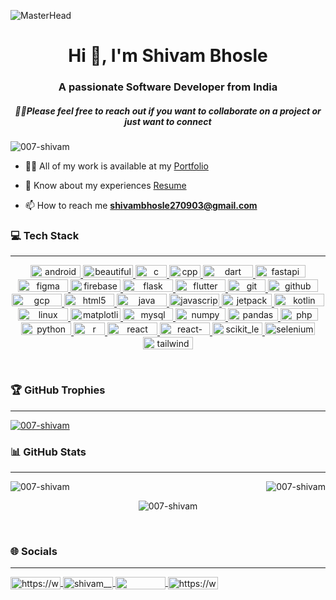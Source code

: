 ![MasterHead](https://1.bp.blogspot.com/-7A4WynwLsMw/XbBpCXG8fHI/AAAAAAAAMt4/uOa1bpLskYgrwGbllhSu2SDj_Mig8SXJQCLcBGAsYHQ/s1600/2000_600px.gif)
<h1 align="center">Hi 👋, I'm Shivam Bhosle</h1>
<h3 align="center">A passionate Software Developer from India</h3>
<h5 align="center">🤝🏻Please feel free to reach out if you want to collaborate on a project or just want to connect</h5>

<p align="left"> 
    <img src="https://komarev.com/ghpvc/?username=007-shivam&label=Profile%20views&color=0e75b6&style=flat" alt="007-shivam" /> 
</p>

- 👨‍💻 All of my work is available at my [Portfolio](https://shivambhosle.vercel.app/)

- 📄 Know about my experiences [Resume](https://www.dropbox.com/scl/fi/wabot0mj8m5uhrjc6r2k7/Shivam-Bhosle-Resume.pdf?rlkey=a9q2n89tcs5q8fv8k2sg4sljs&dl=0)

- 📫 How to reach me **shivambhosle270903@gmail.com**

<h3 align="left">💻 Tech Stack</h3><hr>
<p align="center"> 
    <a href="https://developer.android.com" target="_blank" rel="noreferrer"> 
        <img src="https://img.shields.io/badge/android-%3DDC84C.svg?style=plastic&logo=android&logoColor=white" alt="android" width="80" height="20"/> 
    </a>
   <a href="https://beautiful-soup-4.readthedocs.io/en/latest/" target="_blank" rel="noreferrer"> 
        <img src="https://img.shields.io/badge/beautiful%20soup-%23ffffff.svg?style=plastic&logo=beautifulsoup&logoColor=white" alt="beautifulsoup" width="80" height="20"/> 
    </a>
    <a href="https://www.cprogramming.com/" target="_blank" rel="noreferrer"> 
        <img src="https://img.shields.io/badge/c-%2300599C.svg?style=plastic&logo=c&logoColor=white" alt="c" width="50" height="20"/> 
    </a>
   <a href="https://cplusplus.com/" target="_blank" rel="noreferrer"> 
        <img src="https://img.shields.io/badge/c++-%2300599C.svg?style=plastic&logo=c%2B%2B&logoColor=white" alt="cpp" width="50" height="20"/> 
    </a>
    <a href="https://dart.dev" target="_blank" rel="noreferrer"> 
        <img src="https://img.shields.io/badge/dart-%230175C2.svg?style=plastic&logo=dart&logoColor=white" alt="dart" width="80" height="20"/> 
    </a>
   <a href="https://fastapi.tiangolo.com/" target="_blank" rel="noreferrer"> 
        <img src="https://img.shields.io/badge/FastAPI-005571?style=plastic&logo=fastapi" alt="fastapi" width="80" height="20"/> 
    </a>
    <a href="https://www.figma.com/" target="_blank" rel="noreferrer"> 
        <img src="https://img.shields.io/badge/figma-%23F24E1E.svg?style=plastic&logo=figma&logoColor=white" alt="figma" width="80" height="20"/> 
    </a>
    <a href="https://www.firebase.com/" target="_blank" rel="noreferrer"> 
        <img src="https://img.shields.io/badge/firebase-%23039BE5.svg?style=plastic&logo=firebase" alt="firebase" width="80" height="20"/> 
    </a> 
    <a href="https://flask.palletsprojects.com/" target="_blank" rel="noreferrer"> 
        <img src="https://img.shields.io/badge/flask-%23000.svg?style=plastic&logo=flask&logoColor=white" alt="flask" width="80" height="20"/> 
    </a> 
    <a href="https://flutter.dev" target="_blank" rel="noreferrer"> 
        <img src="https://img.shields.io/badge/Flutter-%2302569B.svg?style=plastic&logo=Flutter&logoColor=white" alt="flutter" width="80" height="20"/> 
    </a>
    <a href="https://git-scm.com/" target="_blank" rel="noreferrer"> 
        <img src="https://img.shields.io/badge/git-ff0000?style=plastic&logo=git&logoColor=white" alt="git" width="60" height="20"/> 
    </a>
    <a href="https://docs.github.com/" target="_blank" rel="noreferrer"> 
        <img src="https://img.shields.io/badge/github-121013?style=plastic&logo=github&logoColor=white" alt="github" width="80" height="20"/> 
    </a>
    <a href="https://www.cloudskillsboost.google/public_profiles/23454fc6-c786-4c24-bd69-24ffd7f1f623" target="_blank" rel="noreferrer"> 
        <img src="https://img.shields.io/badge/GoogleCloud-%234285F4.svg?style=plastic&logo=google-cloud&logoColor=white" alt="gcp" width="80" height="20"/> 
    </a> 
    <a href="https://www.w3.org/html/" target="_blank" rel="noreferrer"> 
        <img src="https://img.shields.io/badge/html5-%23E34F26.svg?style=plastic&logo=html5&logoColor=white" alt="html5" width="80" height="20"/> 
    </a> 
    <a href="https://www.java.com" target="_blank" rel="noreferrer"> 
        <img src="https://img.shields.io/badge/java-%23ED8B00.svg?style=plastic&logo=openjdk&logoColor=white" alt="java" width="80" height="20"/> 
    </a> 
    <a href="https://developer.mozilla.org/en-US/docs/Web/JavaScript" target="_blank" rel="noreferrer"> 
        <img src="https://img.shields.io/badge/javascript-%23323330.svg?style=plastic&logo=javascript&logoColor=%23F7DF1E" alt="javascript" width="80" height="20"/> 
    </a>
    <a href="https://developer.android.com/jetpack/compose" target="_blank" rel="noreferrer"> 
        <img src="https://img.shields.io/badge/jetpack%20compose-%3DDC84C.svg?style=plastic&logo=kotlin&logoColor=white" alt="jetpack compose" width="80" height="20"/> 
    </a> 
    <a href="https://kotlinlang.org" target="_blank" rel="noreferrer"> 
        <img src="https://img.shields.io/badge/kotlin-%237F52FF.svg?style=plastic&logo=kotlin&logoColor=white" alt="kotlin" width="80" height="20"/> 
    </a> 
    <a href="https://www.linux.org/" target="_blank" rel="noreferrer"> 
        <img src="https://img.shields.io/badge/linux-%23e24d0e.svg?style=plastic&logo=linux&logoColor=white" alt="linux" width="80" height="20"/> 
    </a>
    <a href="https://matplotlib.org/" target="_blank" rel="noreferrer"> 
        <img src="https://img.shields.io/badge/matplotlib-%23ffffff.svg?style=plastic&logo=Matplotlib&logoColor=black" alt="matplotlib" width="80" height="20"/> 
    </a> 
    <a href="https://www.mysql.com/" target="_blank" rel="noreferrer"> 
        <img src="https://img.shields.io/badge/mysql-%2300758f.svg?style=plastic&logo=mysql&logoColor=black" alt="mysql" width="80" height="20"/> 
    </a>
    <a href="https://numpy.org/" target="_blank" rel="noreferrer"> 
        <img src="https://img.shields.io/badge/numpy-%23013243.svg?style=plastic&logo=numpy&logoColor=white" alt="numpy" width="80" height="20"/> 
    </a> 
    <a href="https://pandas.pydata.org/" target="_blank" rel="noreferrer"> 
        <img src="https://img.shields.io/badge/pandas-%23150458.svg?style=plastic&logo=pandas&logoColor=white" alt="pandas" width="80" height="20"/> 
    </a> 
    <a href="https://www.php.net" target="_blank" rel="noreferrer"> 
        <img src="https://img.shields.io/badge/php-%23777BB4.svg?style=plastic&logo=php&logoColor=white" alt="php" width="60" height="20"/> 
    </a> 
    <a href="https://www.python.org" target="_blank" rel="noreferrer"> 
        <img src="https://img.shields.io/badge/python-3670A0?style=plastic&logo=python&logoColor=ffdd54" alt="python" width="80" height="20"/> 
    </a>
    <a href="https://www.r-project.org/about.html" target="_blank" rel="noreferrer"> 
        <img src="https://img.shields.io/badge/r-%23276DC3.svg?style=plastic&logo=r&logoColor=white" alt="r" width="50" height="20"/> 
    </a> 
    <a href="https://reactjs.org/" target="_blank" rel="noreferrer"> 
        <img src="https://img.shields.io/badge/react-%2320232a.svg?style=plastic&logo=react&logoColor=%2361DAFB" alt="react" width="80" height="20"/> 
    </a>
    <a href="https://reactnative.dev/" target="_blank" rel="noreferrer"> 
        <img src="https://img.shields.io/badge/react_native-%2320232a.svg?style=plastic&logo=react&logoColor=%2361DAFB" alt="react-native" width="80" height="20"/> 
    </a> 
    <a href="https://scikit-learn.org/" target="_blank" rel="noreferrer"> 
        <img src="https://img.shields.io/badge/scikit--learn-%23F7931E.svg?style=plastic&logo=scikit-learn&logoColor=white" alt="scikit_learn" width="80" height="20"/> 
    </a> 
    <a href="https://www.selenium.dev/" target="_blank" rel="noreferrer"> 
        <img src="https://img.shields.io/badge/selenium-%2300b400.svg?style=plastic&logo=selenium&logoColor=white" alt="selenium" width="80" height="20"/> 
    </a> 
    <a href="https://tailwindcss.com/" target="_blank" rel="noreferrer"> 
        <img src="https://img.shields.io/badge/tailwindcss-%2338B2AC.svg?style=plastic&logo=tailwind-css&logoColor=white" alt="tailwind" width="80" height="20"/> 
    </a>
</p><br>


<p align="left">
  <h3>🏆 GitHub Trophies</h3><hr>
	<a href="https://github.com/ryo-ma/github-profile-trophy">
		<img src="https://github-profile-trophy.vercel.app/?username=007-Shivam&theme=radical&no-frame=false&no-bg=false&margin-w=4" alt="007-shivam" />
	</a> 
</p>

<p>
    <h3>📊 GitHub Stats</h3><hr>
    <p>
        <img align="left" src="https://github-readme-stats.vercel.app/api/top-langs/?username=007-Shivam&theme=dark&hide_border=false&include_all_commits=false&count_private=true&layout=compact" alt="007-shivam" />
    </p>
    <p align="right">&nbsp;
        <img  src="https://github-readme-stats.vercel.app/api?username=007-Shivam&theme=dark&hide_border=false&include_all_commits=false&count_private=true" alt="007-shivam" />
    </p>
    <p align="center">
        <img align="center" src="https://github-readme-streak-stats.herokuapp.com/?user=007-Shivam&theme=dark&hide_border=false" alt="007-shivam" />
    </p>
</p><br>


<h3 align="left">🌐 Socials</h3><hr>
<p align="left">
	<a href="https://linkedin.com/in/https://www.linkedin.com/in/shivam-b-703863229" target="_blank">
        <img align="center" src="https://img.shields.io/badge/LinkedIn-%230077B5.svg?logo=linkedin&logoColor=white" alt="https://www.linkedin.com/in/shivam-b-703863229" height="20" width="80" />
    </a>
    <a href="https://instagram.com/shivam__2709" target="_blank">
        <img align="center" src="https://img.shields.io/badge/Instagram-%23E4405F.svg?logo=Instagram&logoColor=white" alt="shivam__2709" height="20" width="80" />
    </a>
    <a href="https://www.leetcode.com/https://leetcode.com/shivam__007/" target="_blank">
        <img align="center" src="https://img.shields.io/badge/Leetcode-%23f09a1a.svg?logo=Leetcode&logoColor=white" alt="" height="20" width="80" />
    </a>
    <a href="https://www.codechef.com/users/https://www.codechef.com/users/shivamb007" target="_blank">
        <img align="center" src="https://img.shields.io/badge/Codechef-%23785242.svg?logo=Codechef&logoColor=white"
        alt="https://www.codechef.com/users/shivamb007" height="20" width="80" />
    </a>
</p><br>
